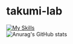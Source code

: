 # takumi-lab  
[![My Skills](https://skillicons.dev/icons?i=python,docker,git,tableau)](https://skillicons.dev)  
![Anurag's GitHub stats](https://github-readme-stats.vercel.app/api?username=TakumiOkawa12&show_icons=true&theme=merko)
